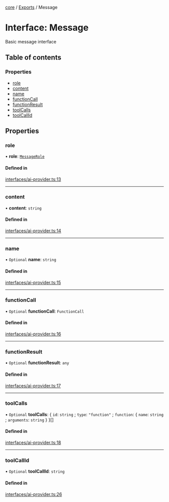 <!-- 
 ⚠️  AUTO-GENERATED FILE - DO NOT EDIT MANUALLY
 This file is automatically generated by scripts/docs-generator.js
 To make changes, edit the source TypeScript files or update the generator script
-->

[core](../../) / [Exports](../modules) / Message

# Interface: Message

Basic message interface

## Table of contents

### Properties

- [role](Message#role)
- [content](Message#content)
- [name](Message#name)
- [functionCall](Message#functioncall)
- [functionResult](Message#functionresult)
- [toolCalls](Message#toolcalls)
- [toolCallId](Message#toolcallid)

## Properties

### role

• **role**: [`MessageRole`](../modules#messagerole)

#### Defined in

[interfaces/ai-provider.ts:13](https://github.com/woojubb/robota/blob/fe291514c07592ccd62a8a44eed60d02012b431e/packages/core/src/interfaces/ai-provider.ts#L13)

___

### content

• **content**: `string`

#### Defined in

[interfaces/ai-provider.ts:14](https://github.com/woojubb/robota/blob/fe291514c07592ccd62a8a44eed60d02012b431e/packages/core/src/interfaces/ai-provider.ts#L14)

___

### name

• `Optional` **name**: `string`

#### Defined in

[interfaces/ai-provider.ts:15](https://github.com/woojubb/robota/blob/fe291514c07592ccd62a8a44eed60d02012b431e/packages/core/src/interfaces/ai-provider.ts#L15)

___

### functionCall

• `Optional` **functionCall**: `FunctionCall`

#### Defined in

[interfaces/ai-provider.ts:16](https://github.com/woojubb/robota/blob/fe291514c07592ccd62a8a44eed60d02012b431e/packages/core/src/interfaces/ai-provider.ts#L16)

___

### functionResult

• `Optional` **functionResult**: `any`

#### Defined in

[interfaces/ai-provider.ts:17](https://github.com/woojubb/robota/blob/fe291514c07592ccd62a8a44eed60d02012b431e/packages/core/src/interfaces/ai-provider.ts#L17)

___

### toolCalls

• `Optional` **toolCalls**: \{ `id`: `string` ; `type`: ``"function"`` ; `function`: \{ `name`: `string` ; `arguments`: `string`  }  }[]

#### Defined in

[interfaces/ai-provider.ts:18](https://github.com/woojubb/robota/blob/fe291514c07592ccd62a8a44eed60d02012b431e/packages/core/src/interfaces/ai-provider.ts#L18)

___

### toolCallId

• `Optional` **toolCallId**: `string`

#### Defined in

[interfaces/ai-provider.ts:26](https://github.com/woojubb/robota/blob/fe291514c07592ccd62a8a44eed60d02012b431e/packages/core/src/interfaces/ai-provider.ts#L26)
